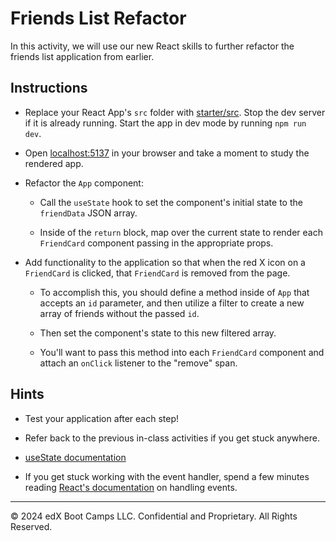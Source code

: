 # Friends List Refactor

In this activity, we will use our new React skills to further refactor the friends list application from earlier.

## Instructions

* Replace your React App's `src` folder with [starter/src](starter/src). Stop the dev server if it is already running. Start the app in dev mode by running `npm run dev`.

* Open [localhost:5137](http://localhost:5137) in your browser and take a moment to study the rendered app.

* Refactor the `App` component:

  * Call the `useState` hook to set the component's initial state to the `friendData` JSON array.
  
  * Inside of the `return` block, map over the current state to render each `FriendCard` component passing in the appropriate props.

* Add functionality to the application so that when the red X icon on a `FriendCard` is clicked, that `FriendCard` is removed from the page.
  
  * To accomplish this, you should define a method inside of `App` that accepts an `id` parameter, and then utilize a filter to create a new array of friends without the passed `id`.
  
  * Then set the component's state to this new filtered array.
  
  * You'll want to pass this method into each `FriendCard` component and attach an `onClick` listener to the "remove" span.

## Hints

* Test your application after each step!

* Refer back to the previous in-class activities if you get stuck anywhere.

* [useState documentation](https://react.dev/reference/react/useState)

* If you get stuck working with the event handler, spend a few minutes reading [React's documentation](https://react.dev/learn/responding-to-events) on handling events.

---

© 2024 edX Boot Camps LLC. Confidential and Proprietary. All Rights Reserved.
